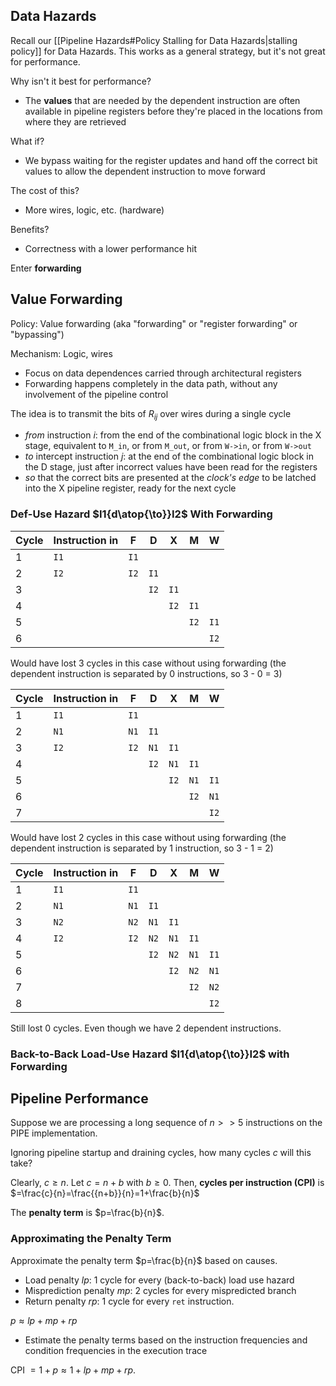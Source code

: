 ## Data Hazards

Recall our [[Pipeline Hazards#Policy Stalling for Data Hazards|stalling policy]] for Data Hazards. This works as a general strategy, but it's not great for performance.

Why isn't it best for performance?
- The **values** that are needed by the dependent instruction are often available in pipeline registers before they're placed in the locations from where they are retrieved

What if?
- We bypass waiting for the register updates and hand off the correct bit values to allow the dependent instruction to move forward

The cost of this?
- More wires, logic, etc. (hardware)

Benefits?
- Correctness with a lower performance hit

Enter **forwarding**

## Value Forwarding

Policy: Value forwarding (aka "forwarding" or "register forwarding" or "bypassing")

Mechanism: Logic, wires
- Focus on data dependences carried through architectural registers
- Forwarding happens completely in the data path, without any involvement of the pipeline control

The idea is to transmit the bits of $R_{ij}$ over wires during a single cycle
- *from* instruction $i$: from the end of the combinational logic block in the X stage, equivalent to `M_in`, or from `M_out`, or from `W->in`, or from `W->out`
- *to* intercept instruction $j$: at the end of the combinational logic block in the D stage, just after incorrect values have been read for the registers
- *so* that the correct bits are presented at the *clock's edge* to be latched into the X pipeline register, ready for the next cycle
### Def-Use Hazard $I1{d\atop{\to}}I2$ With Forwarding

| Cycle | Instruction in | F    | D    | X    | M    | W    |
| ----- | -------------- | ---- | ---- | ---- | ---- | ---- |
| 1     | `I1`           | `I1` |      |      |      |      |
| 2     | `I2`           | `I2` | `I1` |      |      |      |
| 3     |                |      | `I2` | `I1` |      |      |
| 4     |                |      |      | `I2` | `I1` |      |
| 5     |                |      |      |      | `I2` | `I1` |
| 6     |                |      |      |      |      | `I2` |
Would have lost 3 cycles in this case without using forwarding (the dependent instruction is separated by 0 instructions, so 3 - 0 = 3)

| Cycle | Instruction in | F    | D    | X    | M    | W    |
| ----- | -------------- | ---- | ---- | ---- | ---- | ---- |
| 1     | `I1`           | `I1` |      |      |      |      |
| 2     | `N1`           | `N1` | `I1` |      |      |      |
| 3     | `I2`           | `I2` | `N1` | `I1` |      |      |
| 4     |                |      | `I2` | `N1` | `I1` |      |
| 5     |                |      |      | `I2` | `N1` | `I1` |
| 6     |                |      |      |      | `I2` | `N1` |
| 7     |                |      |      |      |      | `I2` |
Would have lost 2 cycles in this case without using forwarding (the dependent instruction is separated by 1 instruction, so 3 - 1 = 2)

| Cycle | Instruction in | F    | D    | X    | M    | W    |
| ----- | -------------- | ---- | ---- | ---- | ---- | ---- |
| 1     | `I1`           | `I1` |      |      |      |      |
| 2     | `N1`           | `N1` | `I1` |      |      |      |
| 3     | `N2`           | `N2` | `N1` | `I1` |      |      |
| 4     | `I2`           | `I2` | `N2` | `N1` | `I1` |      |
| 5     |                |      | `I2` | `N2` | `N1` | `I1` |
| 6     |                |      |      | `I2` | `N2` | `N1` |
| 7     |                |      |      |      | `I2` | `N2` |
| 8     |                |      |      |      |      | `I2` |
Still lost 0 cycles. Even though we have 2 dependent instructions.

### Back-to-Back Load-Use Hazard $I1{d\atop{\to}}I2$ with Forwarding

## Pipeline Performance

Suppose we are processing a long sequence of $n>>5$ instructions on the PIPE implementation.

Ignoring pipeline startup and draining cycles, how many cycles $c$ will this take?

Clearly, $c\geq n$. Let $c=n+b$ with $b\geq 0$. Then, **cycles per instruction (CPI)** is $=\frac{c}{n}=\frac{{n+b}}{n}=1+\frac{b}{n}$ 

The **penalty term** is $p=\frac{b}{n}$.

### Approximating the Penalty Term
Approximate the penalty term $p=\frac{b}{n}$ based on causes.
- Load penalty $lp$: 1 cycle for every (back-to-back) load use hazard
- Misprediction penalty $mp$: 2 cycles for every mispredicted branch
- Return penalty $rp$: 1 cycle for every `ret` instruction.

$p\approx lp+mp+rp$
- Estimate the penalty terms based on the instruction frequencies and condition frequencies in the execution trace

CPI $=1+p\approx 1+lp+mp+rp$.